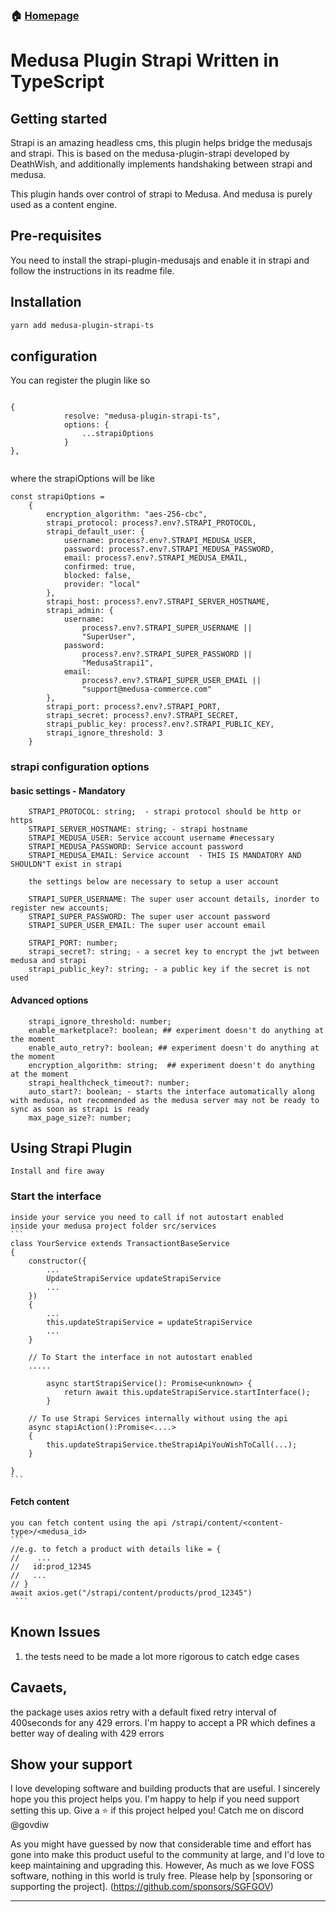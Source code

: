 ### 🏠 [Homepage](../../README.md)
# Medusa Plugin Strapi Written in TypeScript

## Getting started

Strapi is an amazing headless cms, this plugin helps bridge the medusajs and strapi. This is based on the medusa-plugin-strapi developed by DeathWish, and additionally implements handshaking between strapi and medusa. 

This plugin hands over control of strapi to Medusa. And medusa is purely used as a content engine. 

## Pre-requisites

You need to install the strapi-plugin-medusajs and enable it in strapi and follow the instructions in its readme file. 

## Installation

```bash
yarn add medusa-plugin-strapi-ts
```
## configuration


You can register the plugin like so
```

{
            resolve: "medusa-plugin-strapi-ts",
            options: {
                ...strapiOptions
            }
},


```

where the strapiOptions will be like 

```
const strapiOptions = 
    {
        encryption_algorithm: "aes-256-cbc",
        strapi_protocol: process?.env?.STRAPI_PROTOCOL,
        strapi_default_user: {
            username: process?.env?.STRAPI_MEDUSA_USER,
            password: process?.env?.STRAPI_MEDUSA_PASSWORD,
            email: process?.env?.STRAPI_MEDUSA_EMAIL,
            confirmed: true,
            blocked: false,
            provider: "local"
        },
        strapi_host: process?.env?.STRAPI_SERVER_HOSTNAME,
        strapi_admin: {
            username:
                process?.env?.STRAPI_SUPER_USERNAME ||
                "SuperUser",
            password:
                process?.env?.STRAPI_SUPER_PASSWORD ||
                "MedusaStrapi1",
            email:
                process?.env?.STRAPI_SUPER_USER_EMAIL ||
                "support@medusa-commerce.com"
        },
        strapi_port: process?.env?.STRAPI_PORT,
        strapi_secret: process?.env?.STRAPI_SECRET,
        strapi_public_key: process?.env?.STRAPI_PUBLIC_KEY,
        strapi_ignore_threshold: 3
    }

```
### strapi configuration  options

#### basic settings - Mandatory
        STRAPI_PROTOCOL: string;  - strapi protocol should be http or https
        STRAPI_SERVER_HOSTNAME: string; - strapi hostname
        STRAPI_MEDUSA_USER: Service account username #necessary
        STRAPI_MEDUSA_PASSWORD: Service account password
        STRAPI_MEDUSA_EMAIL: Service account  - THIS IS MANDATORY AND SHOULDN"T exist in strapi

        the settings below are necessary to setup a user account

        STRAPI_SUPER_USERNAME: The super user account details, inorder to register new accounts;
        STRAPI_SUPER_PASSWORD: The super user account password
        STRAPI_SUPER_USER_EMAIL: The super user account email 

        STRAPI_PORT: number;
        strapi_secret?: string; - a secret key to encrypt the jwt between medusa and strapi
        strapi_public_key?: string; - a public key if the secret is not used

#### Advanced options	
        strapi_ignore_threshold: number; 
        enable_marketplace?: boolean; ## experiment doesn't do anything at the moment
        enable_auto_retry?: boolean; ## experiment doesn't do anything at the moment
        encryption_algorithm: string;  ## experiment doesn't do anything at the moment
        strapi_healthcheck_timeout?: number;
        auto_start?: boolean; - starts the interface automatically along with medusa, not recommended as the medusa server may not be ready to sync as soon as strapi is ready
        max_page_size?: number;


## Using Strapi Plugin

    Install and fire away

### Start the interface
 
    inside your service you need to call if not autostart enabled
    inside your medusa project folder src/services
    ```
    class YourService extends TransactiontBaseService
    {
        constructor({
            ...
            UpdateStrapiService updateStrapiService
            ...
        })
        {
            ...
            this.updateStrapiService = updateStrapiService
            ...
        }

        // To Start the interface in not autostart enabled
        .....

            async startStrapiService(): Promise<unknown> {
                return await this.updateStrapiService.startInterface();
            }

        // To use Strapi Services internally without using the api
        async stapiAction():Promise<....>
        {
            this.updateStrapiService.theStrapiApiYouWishToCall(...);
        }

    }   
    ```

   
#### Fetch content
    you can fetch content using the api /strapi/content/<content-type>/<medusa_id>
    ```
    //e.g. to fetch a product with details like = {
    //    ...
    //   id:prod_12345
    //   ...
    // }
    await axios.get("/strapi/content/products/prod_12345")
     ```
## Known Issues

1. the tests need to be made a lot more rigorous to catch edge cases

## Cavaets,

the package uses axios retry with a default fixed retry interval of 400seconds for any 429 errors. I'm happy to accept a PR which defines a better way of dealing with 429 errors



## Show your support

I love developing software and building products that are useful. 
I sincerely hope you this project helps you. I'm happy to help if you need support setting this up. 
Give a ⭐️ if this project helped you! Catch me on discord @govdiw

As you might have guessed by now that considerable time and effort has gone into make this product useful to the community at large, and I'd love to keep maintaining and upgrading this. However, As much as we love FOSS software, nothing in this world is truly free. Please help by [sponsoring or supporting the project]. (https://github.com/sponsors/SGFGOV)

***
